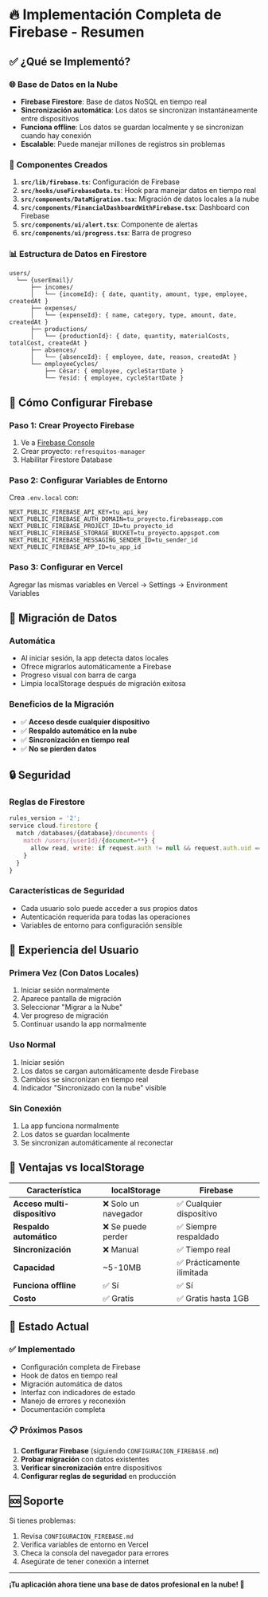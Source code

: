 # 🔥 Implementación Completa de Firebase - Resumen

## ✅ **¿Qué se Implementó?**

### 🌐 **Base de Datos en la Nube**
- **Firebase Firestore**: Base de datos NoSQL en tiempo real
- **Sincronización automática**: Los datos se sincronizan instantáneamente entre dispositivos
- **Funciona offline**: Los datos se guardan localmente y se sincronizan cuando hay conexión
- **Escalable**: Puede manejar millones de registros sin problemas

### 🔧 **Componentes Creados**

1. **`src/lib/firebase.ts`**: Configuración de Firebase
2. **`src/hooks/useFirebaseData.ts`**: Hook para manejar datos en tiempo real
3. **`src/components/DataMigration.tsx`**: Migración de datos locales a la nube
4. **`src/components/FinancialDashboardWithFirebase.tsx`**: Dashboard con Firebase
5. **`src/components/ui/alert.tsx`**: Componente de alertas
6. **`src/components/ui/progress.tsx`**: Barra de progreso

### 📊 **Estructura de Datos en Firestore**

```
users/
  └── {userEmail}/
      ├── incomes/
      │   └── {incomeId}: { date, quantity, amount, type, employee, createdAt }
      ├── expenses/
      │   └── {expenseId}: { name, category, type, amount, date, createdAt }
      ├── productions/
      │   └── {productionId}: { date, quantity, materialCosts, totalCost, createdAt }
      ├── absences/
      │   └── {absenceId}: { employee, date, reason, createdAt }
      └── employeeCycles/
          ├── César: { employee, cycleStartDate }
          └── Yesid: { employee, cycleStartDate }
```

## 🚀 **Cómo Configurar Firebase**

### **Paso 1: Crear Proyecto Firebase**
1. Ve a [Firebase Console](https://console.firebase.google.com/)
2. Crear proyecto: `refresquitos-manager`
3. Habilitar Firestore Database

### **Paso 2: Configurar Variables de Entorno**

Crea `.env.local` con:
```env
NEXT_PUBLIC_FIREBASE_API_KEY=tu_api_key
NEXT_PUBLIC_FIREBASE_AUTH_DOMAIN=tu_proyecto.firebaseapp.com
NEXT_PUBLIC_FIREBASE_PROJECT_ID=tu_proyecto_id
NEXT_PUBLIC_FIREBASE_STORAGE_BUCKET=tu_proyecto.appspot.com
NEXT_PUBLIC_FIREBASE_MESSAGING_SENDER_ID=tu_sender_id
NEXT_PUBLIC_FIREBASE_APP_ID=tu_app_id
```

### **Paso 3: Configurar en Vercel**
Agregar las mismas variables en Vercel → Settings → Environment Variables

## 🔄 **Migración de Datos**

### **Automática**
- Al iniciar sesión, la app detecta datos locales
- Ofrece migrarlos automáticamente a Firebase
- Progreso visual con barra de carga
- Limpia localStorage después de migración exitosa

### **Beneficios de la Migración**
- ✅ **Acceso desde cualquier dispositivo**
- ✅ **Respaldo automático en la nube**
- ✅ **Sincronización en tiempo real**
- ✅ **No se pierden datos**

## 🔒 **Seguridad**

### **Reglas de Firestore**
```javascript
rules_version = '2';
service cloud.firestore {
  match /databases/{database}/documents {
    match /users/{userId}/{document=**} {
      allow read, write: if request.auth != null && request.auth.uid == userId;
    }
  }
}
```

### **Características de Seguridad**
- Cada usuario solo puede acceder a sus propios datos
- Autenticación requerida para todas las operaciones
- Variables de entorno para configuración sensible

## 📱 **Experiencia del Usuario**

### **Primera Vez (Con Datos Locales)**
1. Iniciar sesión normalmente
2. Aparece pantalla de migración
3. Seleccionar "Migrar a la Nube"
4. Ver progreso de migración
5. Continuar usando la app normalmente

### **Uso Normal**
1. Iniciar sesión
2. Los datos se cargan automáticamente desde Firebase
3. Cambios se sincronizan en tiempo real
4. Indicador "Sincronizado con la nube" visible

### **Sin Conexión**
1. La app funciona normalmente
2. Los datos se guardan localmente
3. Se sincronizan automáticamente al reconectar

## 🎯 **Ventajas vs localStorage**

| Característica | localStorage | Firebase |
|---|---|---|
| **Acceso multi-dispositivo** | ❌ Solo un navegador | ✅ Cualquier dispositivo |
| **Respaldo automático** | ❌ Se puede perder | ✅ Siempre respaldado |
| **Sincronización** | ❌ Manual | ✅ Tiempo real |
| **Capacidad** | ~5-10MB | ✅ Prácticamente ilimitada |
| **Funciona offline** | ✅ Sí | ✅ Sí |
| **Costo** | ✅ Gratis | ✅ Gratis hasta 1GB |

## 🔧 **Estado Actual**

### **✅ Implementado**
- Configuración completa de Firebase
- Hook de datos en tiempo real
- Migración automática de datos
- Interfaz con indicadores de estado
- Manejo de errores y reconexión
- Documentación completa

### **📋 Próximos Pasos**
1. **Configurar Firebase** (siguiendo `CONFIGURACION_FIREBASE.md`)
2. **Probar migración** con datos existentes
3. **Verificar sincronización** entre dispositivos
4. **Configurar reglas de seguridad** en producción

## 🆘 **Soporte**

Si tienes problemas:
1. Revisa `CONFIGURACION_FIREBASE.md`
2. Verifica variables de entorno en Vercel
3. Checa la consola del navegador para errores
4. Asegúrate de tener conexión a internet

---

**¡Tu aplicación ahora tiene una base de datos profesional en la nube! 🎉** 